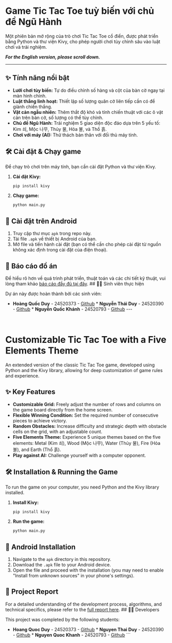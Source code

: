 # Game Tic Tac Toe tuỳ biến với chủ đề Ngũ Hành

Một phiên bản mở rộng của trò chơi Tic Tac Toe cổ điển, được phát triển bằng Python và thư viện Kivy, cho phép người chơi tùy chỉnh sâu vào luật chơi và trải nghiệm.

***For the English version, please scroll down.***

---

## ✨ Tính năng nổi bật

* **Lưới chơi tùy biến:** Tự do điều chỉnh số hàng và cột của bàn cờ ngay tại màn hình chính.
* **Luật thắng linh hoạt:** Thiết lập số lượng quân cờ liên tiếp cần có để giành chiến thắng.
* **Vật cản ngẫu nhiên:** Thêm thắt độ khó và tính chiến thuật với các ô vật cản trên bàn cờ, số lượng có thể tùy chỉnh.
* **Chủ đề Ngũ Hành:** Trải nghiệm 5 giao diện độc đáo dựa trên 5 yếu tố: Kim 쇠, Mộc 나무, Thủy 물, Hỏa 불, và Thổ 흙.
* **Chơi với máy (AI):** Thử thách bản thân với đối thủ máy tính.

## 🛠️ Cài đặt & Chạy game

Để chạy trò chơi trên máy tính, bạn cần cài đặt Python và thư viện Kivy.

1.  **Cài đặt Kivy:**
    ```bash
    pip install kivy
    ```
2.  **Chạy game:**
    ```bash
    python main.py
    ```

## 📱 Cài đặt trên Android

1.  Truy cập thư mục `apk` trong repo này.
2.  Tải file `.apk` về thiết bị Android của bạn.
3.  Mở file và tiến hành cài đặt (bạn có thể cần cho phép cài đặt từ nguồn không xác định trong cài đặt của điện thoại).

## 📄 Báo cáo đồ án

Để hiểu rõ hơn về quá trình phát triển, thuật toán và các chi tiết kỹ thuật, vui lòng tham khảo [báo cáo đầy đủ tại đây](https://your-report-link-here.com). ## 👨‍💻 Sinh viên thực hiện

Dự án này được hoàn thành bởi các sinh viên:

* **Hoàng Quốc Duy** - 24520373 - [Github](https://github.com/your-profile-link) * **Nguyễn Thái Duy** - 24520390 - [Github](https://github.com/your-profile-link) * **Nguyễn Quốc Khánh** - 24520793 - [Github](https://github.com/your-profile-link) ---
<br>

# Customizable Tic Tac Toe with a Five Elements Theme

An extended version of the classic Tic Tac Toe game, developed using Python and the Kivy library, allowing for deep customization of game rules and experience.

## ✨ Key Features

* **Customizable Grid:** Freely adjust the number of rows and columns on the game board directly from the home screen.
* **Flexible Winning Condition:** Set the required number of consecutive pieces to achieve victory.
* **Random Obstacles:** Increase difficulty and strategic depth with obstacle cells on the grid, with an adjustable count.
* **Five Elements Theme:** Experience 5 unique themes based on the five elements: Metal (Kim 쇠), Wood (Mộc 나무), Water (Thủy 물), Fire (Hỏa 불), and Earth (Thổ 흙).
* **Play against AI:** Challenge yourself with a computer opponent.

## 🛠️ Installation & Running the Game

To run the game on your computer, you need Python and the Kivy library installed.

1.  **Install Kivy:**
    ```bash
    pip install kivy
    ```
2.  **Run the game:**
    ```bash
    python main.py
    ```

## 📱 Android Installation

1.  Navigate to the `apk` directory in this repository.
2.  Download the `.apk` file to your Android device.
3.  Open the file and proceed with the installation (you may need to enable "Install from unknown sources" in your phone's settings).

## 📄 Project Report

For a detailed understanding of the development process, algorithms, and technical specifics, please refer to the [full report here](https://your-report-link-here.com). ## 👨‍💻 Developers

This project was completed by the following students:

* **Hoang Quoc Duy** - 24520373 - [Github](https://github.com/your-profile-link) * **Nguyen Thai Duy** - 24520390 - [Github](https://github.com/your-profile-link) * **Nguyen Quoc Khanh** - 24520793 - [Github](https://github.com/your-profile-link) ```
